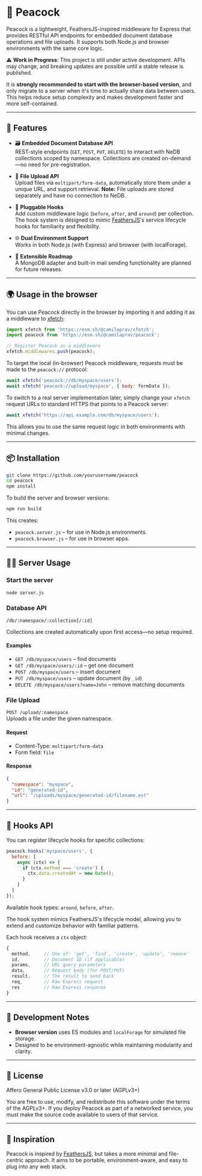 # 🦚 Peacock

Peacock is a lightweight, FeathersJS-inspired middleware for Express that provides RESTful API endpoints for embedded document database operations and file uploads. It supports both Node.js and browser environments with the same core logic.

⚠️ **Work in Progress**: This project is still under active development. APIs may change, and breaking updates are possible until a stable release is published.

It is **strongly recommended to start with the browser-based version**, and only migrate to a server when it's time to actually share data between users. This helps reduce setup complexity and makes development faster and more self-contained.

---

## 🚀 Features

- 🗃️ **Embedded Document Database API**  
  REST-style endpoints (`GET`, `POST`, `PUT`, `DELETE`) to interact with NeDB collections scoped by namespace. Collections are created on-demand—no need for pre-registration.

- 📁 **File Upload API**  
  Upload files via `multipart/form-data`, automatically store them under a unique URL, and support retrieval. **Note:** File uploads are stored separately and have no connection to NeDB.

- 🔄 **Pluggable Hooks**  
  Add custom middleware logic (`before`, `after`, and `around`) per collection. The hook system is designed to mimic [FeathersJS](https://feathersjs.com)'s service lifecycle hooks for familiarity and flexibility.

- 🌐 **Dual Environment Support**  
  Works in both Node.js (with Express) and browser (with localForage).

- 🧩 **Extensible Roadmap**  
  A MongoDB adapter and built-in mail sending functionality are planned for future releases.

---

## 🌍 Usage in the browser

You can use Peacock directly in the browser by importing it and adding it as a middleware to [xfetch](https://github.com/yourusername/xfetch):

```js
import xfetch from 'https://esm.sh/@camilaprav/xfetch';
import peacock from 'https://esm.sh/@camilaprav/peacock';

// Register Peacock as a middleware
xfetch.middlewares.push(peacock);
```

To target the local (in-browser) Peacock middleware, requests must be made to the `peacock://` protocol:

```js
await xfetch('peacock://db/myspace/users');
await xfetch('peacock://upload/myspace', { body: formData });
```

To switch to a real server implementation later, simply change your `xfetch` request URLs to standard HTTPS that points to a Peacock server:

```js
await xfetch('https://api.example.com/db/myspace/users');
```

This allows you to use the same request logic in both environments with minimal changes.

---

## 📦 Installation

```bash
git clone https://github.com/yourusername/peacock
cd peacock
npm install
```

To build the server and browser versions:

```bash
npm run build
```

This creates:
- `peacock.server.js` – for use in Node.js environments.
- `peacock.browser.js` – for use in browser apps.

---

## 🧑‍💻 Server Usage

### Start the server

```bash
node server.js
```

### Database API

`/db/:namespace/:collection[/:id]`

Collections are created automatically upon first access—no setup required.

#### Examples

- `GET /db/myspace/users` – find documents
- `GET /db/myspace/users/:id` – get one document
- `POST /db/myspace/users` – insert document
- `PUT /db/myspace/users` – update document (by `_id`)
- `DELETE /db/myspace/users?name=John` – remove matching documents

### File Upload

`POST /upload/:namespace`  
Uploads a file under the given namespace.

#### Request

- Content-Type: `multipart/form-data`
- Form field: `file`

#### Response
```json
{
  "namespace": "myspace",
  "id": "generated-id",
  "url": "/uploads/myspace/generated-id/filename.ext"
}
```

---

## 🧩 Hooks API

You can register lifecycle hooks for specific collections:

```js
peacock.hooks('myspace/users', {
  before: [
    async (ctx) => {
      if (ctx.method === 'create') {
        ctx.data.createdAt = new Date();
      }
    }
  ]
});
```

Available hook types: `around`, `before`, `after`.

The hook system mimics FeathersJS's lifecycle model, allowing you to extend and customize behavior with familiar patterns.

Each hook receives a `ctx` object:
```js
{
  method,     // One of: 'get', 'find', 'create', 'update', 'remove'
  id,         // Document ID (if applicable)
  params,     // URL query parameters
  data,       // Request body (for POST/PUT)
  result,     // The result to send back
  req,        // Raw Express request
  res         // Raw Express response
}
```

---

## 🧪 Development Notes

- **Browser version** uses ES modules and `localForage` for simulated file storage.
- Designed to be environment-agnostic while maintaining modularity and clarity.

---

## 📜 License

Affero General Public License v3.0 or later (AGPLv3+)

You are free to use, modify, and redistribute this software under the terms of the AGPLv3+. If you deploy Peacock as part of a networked service, you must make the source code available to users of that service.

---

## 🧠 Inspiration

Peacock is inspired by [FeathersJS](https://feathersjs.com), but takes a more minimal and file-centric approach. It aims to be portable, environment-aware, and easy to plug into any web stack.
